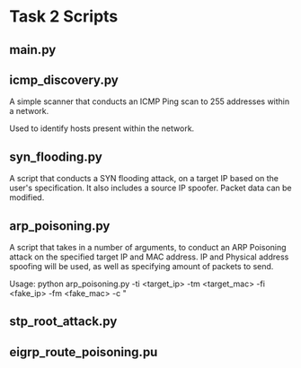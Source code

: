 # Task 2 Scripts

## main.py

## icmp_discovery.py
A simple scanner that conducts an ICMP Ping scan to 255 addresses within a network.

Used to identify hosts present within the network.

## syn_flooding.py
A script that conducts a SYN flooding attack, on a target IP based on the user's specification. It also includes a source IP spoofer. Packet data can be modified.

## arp_poisoning.py
A script that takes in a number of arguments, to conduct an ARP Poisoning attack on the specified target IP and MAC address. IP and Physical address spoofing will be used, as well as specifying amount of packets to send.

Usage: python arp_poisoning.py -ti <target_ip> -tm <target_mac> -fi <fake_ip> -fm <fake_mac> -c <count>"


## stp_root_attack.py

## eigrp_route_poisoning.pu
